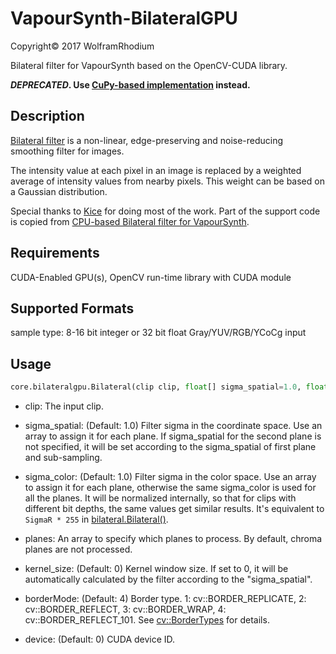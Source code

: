 # VapourSynth-BilateralGPU
Copyright© 2017 WolframRhodium

Bilateral filter for VapourSynth based on the OpenCV-CUDA library.

**_DEPRECATED_. Use [CuPy-based implementation](https://github.com/WolframRhodium/muvsfunc/blob/master/Collections/examples/bilateral_gpu_cupy.vpy) instead.**

## Description
[Bilateral filter](https://en.wikipedia.org/wiki/Bilateral_filter) is a non-linear, edge-preserving and noise-reducing smoothing filter for images.

The intensity value at each pixel in an image is replaced by a weighted average of intensity values from nearby pixels. This weight can be based on a Gaussian distribution.

Special thanks to [Kice](https://github.com/kice) for doing most of the work. Part of the support code is copied from [CPU-based Bilateral filter for VapourSynth](https://github.com/HomeOfVapourSynthEvolution/VapourSynth-Bilateral).

## Requirements
CUDA-Enabled GPU(s), OpenCV run-time library with CUDA module

## Supported Formats

sample type: 8-16 bit integer or 32 bit float Gray/YUV/RGB/YCoCg input

## Usage

```python
core.bilateralgpu.Bilateral(clip clip, float[] sigma_spatial=1.0, float[] sigma_color=1.0, int[] planes, int[] kernel_size=0, int[] borderMode=4, int[] device=0)
```

- clip:
    The input clip.

- sigma_spatial: (Default: 1.0)
    Filter sigma in the coordinate space.
	Use an array to assign it for each plane. If sigma_spatial for the second plane is not specified, it will be set according to the sigma_spatial of first plane and sub-sampling.

- sigma_color: (Default: 1.0)
    Filter sigma in the color space.
	Use an array to assign it for each plane, otherwise the same sigma_color is used for all the planes.
	It will be normalized internally, so that for clips with different bit depths, the same values get similar results.
	It's equivalent to `SigmaR * 255` in [bilateral.Bilateral()](https://github.com/HomeOfVapourSynthEvolution/VapourSynth-Bilateral).

- planes:
    An array to specify which planes to process.
    By default, chroma planes are not processed.

- kernel_size: (Default: 0)
    Kernel window size. If set to 0, it will be automatically calculated by the filter according to the "sigma_spatial".

- borderMode: (Default: 4)
    Border type. 1: cv::BORDER_REPLICATE, 2: cv::BORDER_REFLECT, 3: cv::BORDER_WRAP, 4: cv::BORDER_REFLECT_101.
	See [cv::BorderTypes](http://docs.opencv.org/3.2.0/d2/de8/group__core__array.html#ga209f2f4869e304c82d07739337eae7c5) for details.

- device: (Default: 0)
    CUDA device ID.
